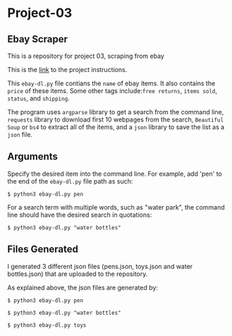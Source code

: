 # Project-03
## Ebay Scraper

This is a repository for project 03, scraping from ebay 

This is the [link](https://github.com/mikeizbicki/cmc-csci040/tree/2022fall/project_03) to the project instructions. 

This `ebay-dl.py` file contians the `name` of ebay items. It also contains the `price` of these items. Some other tags include:`free returns`, `items sold`, `status`, and `shipping`. 

The program uses `argparse` library to get a search from the command line, `requests` library to download first 10 webpages from the search, `Beautiful Soup` or `bs4` to extract all of the items, and a `json` library to save the list as a `json` file. 

## Arguments

Specify the desired item into the command line. For example, add 'pen' to the end of the `ebay-dl.py` file path as such:

```$ python3 ebay-dl.py pen``` 

For a search term with multiple words, such as "water park", the command line should have the desired search in quotations:

```$ python3 ebay-dl.py "water bottles"```


## Files Generated 

I generated 3 different json files (pens.json, toys.json and water bottles.json) that are uploaded to the repository. 

As explained above, the json files are generated by:

```$ python3 ebay-dl.py pen ```

```$ python3 ebay-dl.py "water bottles"```

```$ python3 ebay-dl.py toys```





